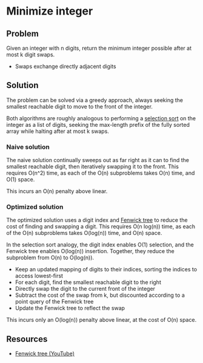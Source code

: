 # Minimize integer

## Problem

Given an integer with n digits, return the minimum integer possible after at most k digit swaps.

- Swaps exchange directly adjacent digits

## Solution

The problem can be solved via a greedy approach, always seeking the smallest reachable digit to move to the front of the integer.

Both algorithms are roughly analogous to performing a [selection sort](https://en.wikipedia.org/wiki/Selection_sort) on the integer  as a list of digits, seeking the max-length prefix of the fully sorted array while halting after at most k swaps.

### Naive solution

The naive solution continually sweeps out as far right as it can to find the smallest reachable digit, then iteratively swapping it to the front. This requires O(n^2) time, as each of the O(n) subproblems takes O(n) time, and O(1) space.

This incurs an O(n) penalty above linear.

### Optimized solution

The optimized solution uses a digit index and [Fenwick tree](https://en.wikipedia.org/wiki/Fenwick_tree) to reduce the cost of finding and swapping a digit. This requires O(n log(n)) time, as each of the O(n) subproblems takes O(log(n)) time, and O(n) space.

In the selection sort analogy, the digit index enables O(1) selection, and the Fenwick tree enables O(log(n)) insertion. Together, they reduce the subproblem from O(n) to O(log(n)).

- Keep an updated mapping of digits to their indices, sorting the indices to access lowest-first
- For each digit, find the smallest reachable digit to the right
- Directly swap the digit to the current front of the integer
- Subtract the cost of the swap from k, but discounted according to a point query of the Fenwick tree
- Update the Fenwick tree to reflect the swap

This incurs only an O(log(n)) penalty above linear, at the cost of O(n) space.

## Resources

- [Fenwick tree (YouTube)](https://www.youtube.com/watch?v=RgITNht_f4Q&list=PLDV1Zeh2NRsB6SWUrDFW2RmDotAfPbeHu&index=38&ab_channel=WilliamFiset)
